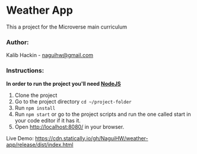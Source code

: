 # Weather App
This a project for the Microverse main curriculum
### Author:
Kalib Hackin - [naguihw@gmail.com](naguihw@gmail.com)
### Instructions:
**In order to run the project you'll need [NodeJS](https://nodejs.org)**
1. Clone the project
2. Go to the project directory `cd ~/project-folder`
3. Run `npm install`
4. Run `npm start` or go to the project scripts and run the one called start in your code editor if it has it.
5. Open [http://localhost:8080/](http://localhost:8080/) in your browser.


Live Demo: https://cdn.statically.io/gh/NaguiHW/weather-app/release/dist/index.html

